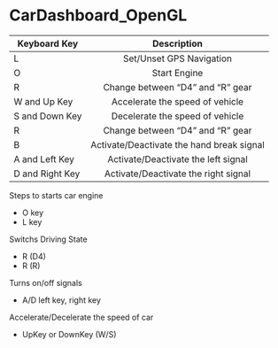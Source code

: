 # CarDashboard_OpenGL

 
| Keyboard Key     |                Description                 |
|------------------|:------------------------------------------:|
| L                | Set/Unset GPS Navigation                   |
| O                | Start Engine                               |
| R                | Change between “D4” and “R” gear           |
| W and Up Key     | Accelerate the speed of vehicle            |
| S and Down Key   | Decelerate the speed of vehicle            |
| R                | Change between “D4” and “R” gear           |
| B                | Activate/Deactivate the hand break signal  |
| A and Left Key   | Activate/Deactivate the left signal        |
| D and Right Key  | Activate/Deactivate the right signal       |






Steps to starts car engine
 - O key
 - L key

Switchs Driving State
 - R (D4)
 - R (R)

Turns on/off signals
 - A/D left key, right key

Accelerate/Decelerate the speed of car
 - UpKey or DownKey  (W/S)
 
